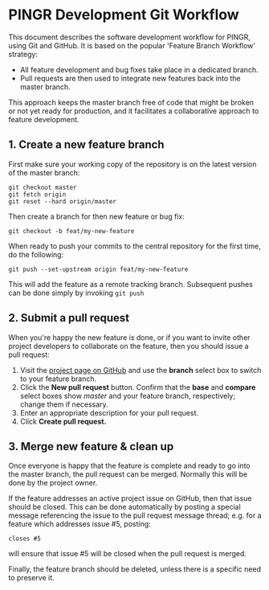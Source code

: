 # PINGR Development Git Workflow

This document describes the software development workflow for PINGR, using Git and GitHub. It is based on the popular 'Feature Branch Workflow' strategy:

 * All feature development and bug fixes take place in a dedicated branch.  
 * Pull requests are then used to integrate new features back into the master branch.

This approach keeps the master branch free of code that might be broken or not yet ready for production, and it facilitates a collaborative approach to feature development.

## 1. Create a new feature branch

First make sure your working copy of the repository is on the latest version of the master branch:

```
git checkout master
git fetch origin
git reset --hard origin/master
```

Then create a branch for then new feature or bug fix:

```
git checkout -b feat/my-new-feature
```

When ready to push your commits to the central repository for the first time, do the following:

```
git push --set-upstream origin feat/my-new-feature
```

This will add the feature as a remote tracking branch. Subsequent pushes can be done simply by invoking `git push`


## 2. Submit a pull request

When you're happy the new feature is done, or if you want to invite other project developers to collaborate on the feature, then you should issue a pull request:

1. Visit the [project page on GitHub](https://github.com/rw251/pingr) and use the **branch** select box to switch to your feature branch.
2. Click the **New pull request** button. Confirm that the **base** and **compare** select boxes show *master* and your feature branch, respectively; change them if necessary.   
3. Enter an appropriate description for your pull request.
4. Click **Create pull request.**


## 3. Merge new feature & clean up

Once everyone is happy that the feature is complete and ready to go into the master branch, the pull request can be merged. Normally this will be done by the project owner.
 
If the feature addresses an active project issue on GitHub, then that issue should be closed. This can be done automatically by posting a special message referencing the issue to the pull request message thread; e.g. for a feature which addresses issue #5, posting:

```
closes #5
```

will ensure that issue #5 will be closed when the pull request is merged. 

Finally, the feature branch should be deleted, unless there is a specific need to preserve it.
